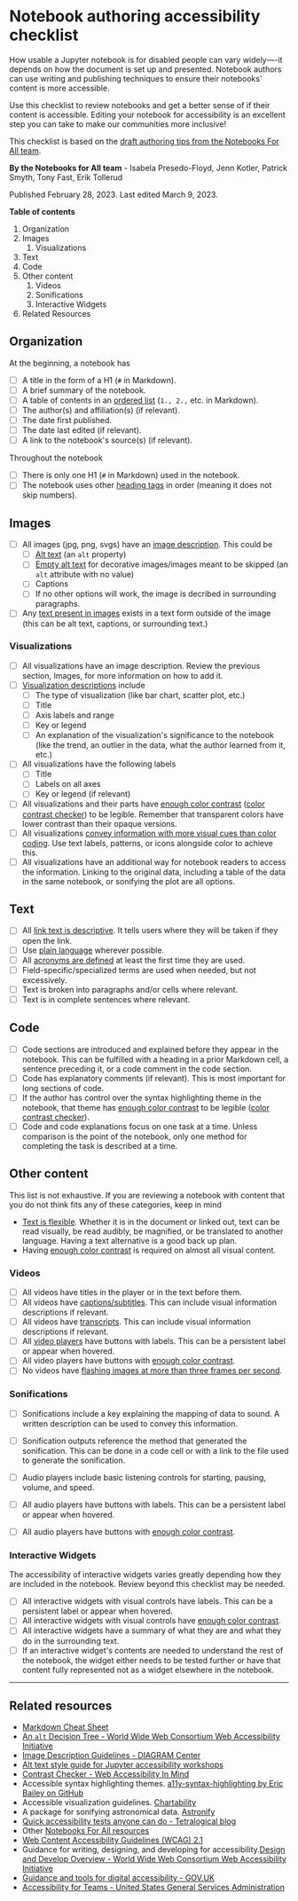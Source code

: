 # Notebook authoring accessibility checklist

How usable a Jupyter notebook is for disabled people can vary widely—-it depends on how the document is set up and presented. Notebook authors can use writing and publishing techniques to ensure their notebooks' content is more accessible.

Use this checklist to review notebooks and get a better sense of if their content is accessible. Editing your notebook for accessibility is an excellent step you can take to make our communities more inclusive!

This checklist is based on the [draft authoring tips from the Notebooks For All team](accessibility-tips-for-jupyter-notebooks.md).

**By the Notebooks for All team** - Isabela Presedo-Floyd, Jenn Kotler, Patrick Smyth, Tony Fast, Erik Tollerud

Published February 28, 2023. Last edited March 9, 2023.

**Table of contents**
1. Organization
2. Images
    1. Visualizations
3. Text
4. Code
5. Other content
    1. Videos
    2. Sonifications
    3. Interactive Widgets
6. Related Resources

## Organization

At the beginning, a notebook has

- [ ] A title in the form of a H1 (`#` in Markdown).
- [ ] A brief summary of the notebook.
- [ ] A table of contents in an [ordered list](https://www.markdownguide.org/basic-syntax/#ordered-lists) (`1., 2.,` etc. in Markdown).
- [ ] The author(s) and affiliation(s) (if relevant).
- [ ] The date first published.
- [ ] The date last edited (if relevant).
- [ ] A link to the notebook's source(s) (if relevant).

Throughout the notebook

- [ ] There is only one H1 (`#` in Markdown) used in the notebook.
- [ ] The notebook uses other [heading tags](https://www.markdownguide.org/basic-syntax/#headings) in order (meaning it does not skip numbers).

## Images

- [ ] All images (jpg, png, svgs) have an [image description](https://www.w3.org/WAI/tutorials/images/decision-tree/). This could be
    - [ ] [Alt text](https://developer.mozilla.org/en-US/docs/Web/API/HTMLImageElement/alt) (an `alt` property) 
    - [ ] [Empty alt text](https://developer.mozilla.org/en-US/docs/Web/API/HTMLImageElement/alt#decorative_images) for decorative images/images meant to be skipped (an `alt` attribute with no value)
    - [ ] Captions
    - [ ] If no other options will work, the image is decribed in surrounding paragraphs.

- [ ] Any [text present in images](https://www.w3.org/WAI/WCAG21/Understanding/images-of-text.html) exists in a text form outside of the image (this can be alt text, captions, or surrounding text.)

### Visualizations

- [ ] All visualizations have an image description. Review the previous section, Images, for more information on how to add it.
- [ ] [Visualization descriptions](http://diagramcenter.org/specific-guidelines-e.html) include
    - [ ] The type of visualization (like bar chart, scatter plot, etc.)
    - [ ] Title
    - [ ] Axis labels and range
    - [ ] Key or legend
    - [ ] An explanation of the visualization's significance to the notebook (like the trend, an outlier in the data, what the author learned from it, etc.)

- [ ] All visualizations have the following labels
    - [ ] Title
    - [ ] Labels on all axes
    - [ ] Key or legend (if relevant)

- [ ] All visualizations and their parts have [enough color contrast](https://www.w3.org/WAI/WCAG21/Understanding/contrast-minimum.html) ([color contrast checker](https://webaim.org/resources/contrastchecker/)) to be legible. Remember that transparent colors have lower contrast than their opaque versions.
- [ ] All visualizations [convey information with more visual cues than color coding](https://www.w3.org/WAI/WCAG21/Understanding/use-of-color.html). Use text labels, patterns, or icons alongside color to achieve this.
- [ ] All visualizations have an additional way for notebook readers to access the information. Linking to the original data, including a table of the data in the same notebook, or sonifying the plot are all options.

## Text

- [ ] All [link text is descriptive](https://www.w3.org/WAI/WCAG21/Understanding/link-purpose-in-context.html). It tells users where they will be taken if they open the link.
- [ ] Use [plain language](https://content-guide.18f.gov/our-approach/plain-language/) wherever possible.
- [ ] All [acronyms are defined](https://www.w3.org/WAI/WCAG21/Understanding/abbreviations.html) at least the first time they are used. 
- [ ] Field-specific/specialized terms are used when needed, but not excessively.
- [ ] Text is broken into paragraphs and/or cells where relevant.
- [ ] Text is in complete sentences where relevant.

## Code

- [ ] Code sections are introduced and explained before they appear in the notebook. This can be fulfilled with a heading in a prior Markdown cell, a sentence preceding it, or a code comment in the code section.
- [ ] Code has explanatory comments (if relevant). This is most important for long sections of code.
- [ ] If the author has control over the syntax highlighting theme in the notebook, that theme has [enough color contrast](https://www.w3.org/WAI/WCAG21/Understanding/contrast-minimum.html) to be legible ([color contrast checker](https://webaim.org/resources/contrastchecker/)).
- [ ] Code and code explanations focus on one task at a time. Unless comparison is the point of the notebook, only one method for completing the task is described at a time.

## Other content

This list is not exhaustive. If you are reviewing a notebook with content that you do not think fits any of these categories, keep in mind

- [Text is flexible](https://www.w3.org/TR/WCAG21/#text-alternatives). Whether it is in the document or linked out, text can be read visually, be read audibly, be magnified, or be translated to another language. Having a text alternative is a good back up plan.
- Having [enough color contrast](https://www.w3.org/WAI/WCAG21/Understanding/contrast-minimum.html) is required on almost all visual content.

### Videos

- [ ] All videos have titles in the player or in the text before them.
- [ ] All videos have [captions/subtitles](https://www.w3.org/WAI/media/av/captions/). This can include visual information descriptions if relevant.
- [ ] All videos have [transcripts](https://www.w3.org/WAI/media/av/transcripts/). This can include visual information descriptions if relevant.
- [ ] All [video players](https://www.w3.org/WAI/media/av/player/) have buttons with labels. This can be a persistent label or appear when hovered.
- [ ] All video players have buttons with [enough color contrast](https://www.w3.org/WAI/WCAG21/Understanding/non-text-contrast.html).
- [ ] No videos have [flashing images at more than three frames per second](https://www.w3.org/WAI/WCAG21/Understanding/three-flashes-or-below-threshold.html).

### Sonifications

- [ ] Sonifications include a key explaining the mapping of data to sound. A written description can be used to convey this information.
- [ ] Sonification outputs reference the method that generated the sonification. This can be done in a code cell or with a link to the file used to generate the sonification.
- [ ] Audio players include basic listening controls for starting, pausing, volume, and speed.
- [ ] All audio players have buttons with labels. This can be a persistent label or appear when hovered.
- [ ] All audio players have buttons with [enough color contrast](https://www.w3.org/WAI/WCAG21/Understanding/non-text-contrast.html).


### Interactive Widgets 

The accessibility of interactive widgets varies greatly depending how they are included in the notebook. Review beyond this checklist may be needed.

- [ ] All interactive widgets with visual controls have labels. This can be a persistent label or appear when hovered.
- [ ]  All interactive widgets with visual controls have [enough color contrast](https://www.w3.org/WAI/WCAG21/Understanding/non-text-contrast.html).
- [ ] All interactive widgets have a summary of what they are and what they do in the surrounding text.
- [ ] If an interactive widget's contents are needed to understand the rest of the notebook, the widget either needs to be tested further or have that content fully represented not as a widget elsewhere in the notebook.

---

## Related resources

- [Markdown Cheat Sheet](https://www.markdownguide.org/cheat-sheet)
- [An `alt` Decision Tree - World Wide Web Consortium Web Accessibility Initiative](https://www.w3.org/WAI/tutorials/images/decision-tree/)
- [Image Description Guidelines - DIAGRAM Center](http://diagramcenter.org/table-of-contents-2.html)
- [Alt text style guide for Jupyter accessibility workshops](https://github.com/Quansight-Labs/jupyter-accessibility-workshops/blob/fd1d7f96ca40943eda050a339ba64bcf16dd638a/docs/alt-text-guide.md)
- [Contrast Checker - Web Accessibility In Mind](https://webaim.org/resources/contrastchecker/)
- Accessible syntax highlighting themes. [a11y-syntax-highlighting by Eric Bailey on GitHub](https://github.com/ericwbailey/a11y-syntax-highlighting)
- Accessible visualization guidelines. [Chartability](https://chartability.fizz.studio/)
- A package for sonifying astronomical data. [Astronify](https://astronify.readthedocs.io/en/latest/)
- [Quick accessibility tests anyone can do - Tetralogical blog](https://tetralogical.com/blog/2022/01/18/quick-accessibility-tests-anyone-can-do/)
- Other [Notebooks For All resources](https://iota-school.github.io/notebooks-for-all/)
- [Web Content Accessibility Guidelines (WCAG) 2.1](https://www.w3.org/TR/WCAG21/)
- Guidance for writing, designing, and developing for accessibility.[Design and Develop Overview - World Wide Web Consortium Web Accessibility Initiative](https://www.w3.org/WAI/design-develop/)
- [Guidance and tools for digital accessibility - GOV.UK](https://www.gov.uk/guidance/guidance-and-tools-for-digital-accessibility)
- [Accessibility for Teams - United States General Services Administration](https://accessibility.digital.gov/)